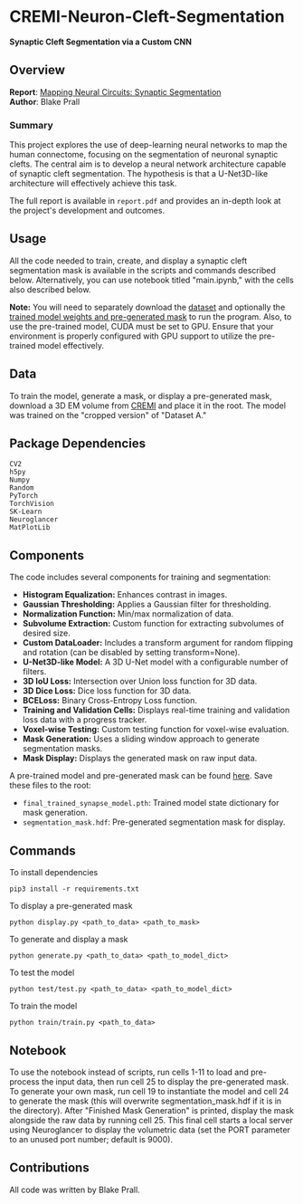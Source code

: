 # CREMI-Neuron-Cleft-Segmentation

**Synaptic Cleft Segmentation via a Custom CNN**

## Overview

**Report**: [Mapping Neural Circuits: Synaptic Segmentation](report.pdf)  
**Author**: Blake Prall

### Summary
This project explores the use of deep-learning neural networks to map the human connectome, focusing on the segmentation of neuronal synaptic clefts. The central aim is to develop a neural network architecture capable of synaptic cleft segmentation. The hypothesis is that a U-Net3D-like architecture will effectively achieve this task.

The full report is available in `report.pdf` and provides an in-depth look at the project's development and outcomes.


## Usage

All the code needed to train, create, and display a synaptic cleft segmentation mask is available in the scripts and commands described below. Alternatively, you can use notebook titled "main.ipynb," with the cells also described below.

**Note:** You will need to separately download the [dataset](https://cremi.org/data/) and optionally the [trained model weights and pre-generated mask](https://drive.google.com/drive/folders/1ML912JIxkp9qZ_mLMdHyseDSaqw0EPec?usp=share_link) to run the program. Also, to use the pre-trained model, CUDA must be set to GPU. Ensure that your environment is properly configured with GPU support to utilize the pre-trained model effectively.

## Data

To train the model, generate a mask, or display a pre-generated mask, download a 3D EM volume from [CREMI](https://cremi.org/data/) and place it in the root. The model was trained on the "cropped version" of "Dataset A."

## Package Dependencies

```plaintext
CV2
h5py
Numpy
Random
PyTorch
TorchVision
SK-Learn
Neuroglancer
MatPlotLib
```

## Components

The code includes several components for training and segmentation:

- **Histogram Equalization:** Enhances contrast in images.
- **Gaussian Thresholding:** Applies a Gaussian filter for thresholding.
- **Normalization Function:** Min/max normalization of data.
- **Subvolume Extraction:** Custom function for extracting subvolumes of desired size.
- **Custom DataLoader:** Includes a transform argument for random flipping and rotation (can be disabled by setting transform=None).
- **U-Net3D-like Model:** A 3D U-Net model with a configurable number of filters.
- **3D IoU Loss:** Intersection over Union loss function for 3D data.
- **3D Dice Loss:** Dice loss function for 3D data.
- **BCELoss:** Binary Cross-Entropy Loss function.
- **Training and Validation Cells:** Displays real-time training and validation loss data with a progress tracker.
- **Voxel-wise Testing:** Custom testing function for voxel-wise evaluation.
- **Mask Generation:** Uses a sliding window approach to generate segmentation masks.
- **Mask Display:** Displays the generated mask on raw input data.

A pre-trained model and pre-generated mask can be found [here](https://drive.google.com/drive/folders/1ML912JIxkp9qZ_mLMdHyseDSaqw0EPec?usp=share_link). Save these files to the root:

- `final_trained_synapse_model.pth`: Trained model state dictionary for mask generation.
- `segmentation_mask.hdf`: Pre-generated segmentation mask for display.

## Commands
To install dependencies
```
pip3 install -r requirements.txt
```

To display a pre-generated mask
```
python display.py <path_to_data> <path_to_mask>
```

To generate and display a mask
```
python generate.py <path_to_data> <path_to_model_dict>
```

To test the model
```
python test/test.py <path_to_data> <path_to_model_dict>
```

To train the model
```
python train/train.py <path_to_data>
```

## Notebook

To use the notebook instead of scripts, run cells 1-11 to load and pre-process the input data, then run cell 25 to display the pre-generated mask. To generate your own mask, run cell 19 to instantiate the model and cell 24 to generate the mask (this will overwrite segmentation_mask.hdf if it is in the directory). After "Finished Mask Generation" is printed, display the mask alongside the raw data by running cell 25. This final cell starts a local server using Neuroglancer to display the volumetric data (set the PORT parameter to an unused port number; default is 9000).

## Contributions

All code was written by Blake Prall.
